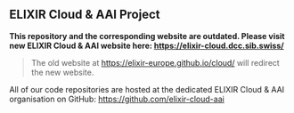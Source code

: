 ## ELIXIR Cloud & AAI Project

**This repository and the corresponding website are outdated. Please visit
new ELIXIR Cloud & AAI website here: <https://elixir-cloud.dcc.sib.swiss/>**

> The old website at <https://elixir-europe.github.io/cloud/> will
> redirect the new website.

All of our code repositories are hosted at the dedicated ELIXIR Cloud & AAI
organisation on GitHub: <https://github.com/elixir-cloud-aai>

